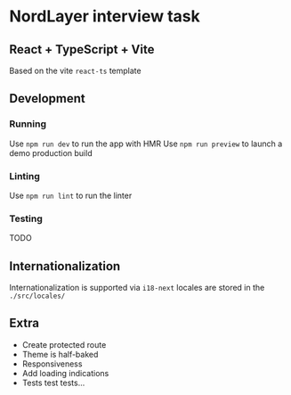 # NordLayer interview task

## React + TypeScript + Vite
Based on the vite `react-ts` template 

## Development

### Running
Use `npm run dev` to run the app with HMR
Use `npm run preview` to launch a demo production build

### Linting

Use `npm run lint` to run the linter

### Testing
TODO

## Internationalization

Internationalization is supported via `i18-next`
locales are stored in the `./src/locales/`

## Extra
* Create protected route
* Theme is half-baked
* Responsiveness
* Add loading indications
* Tests test tests...